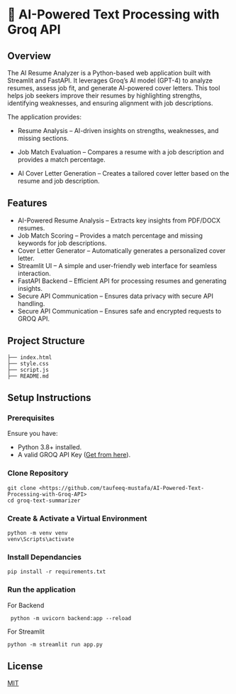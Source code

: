 # 🚀 AI-Powered Text Processing with Groq API

## Overview
The AI Resume Analyzer is a Python-based web application built with Streamlit and FastAPI. It leverages Groq’s AI model (GPT-4) to analyze resumes, assess job fit, and generate AI-powered cover letters. This tool helps job seekers improve their resumes by highlighting strengths, identifying weaknesses, and ensuring alignment with job descriptions.

The application provides:

* Resume Analysis – AI-driven insights on strengths, weaknesses, and missing sections.

* Job Match Evaluation – Compares a resume with a job description and provides a match percentage.

* AI Cover Letter Generation – Creates a tailored cover letter based on the resume and job description.

## Features

* AI-Powered Resume Analysis – Extracts key insights from PDF/DOCX resumes. 
* Job Match Scoring – Provides a match percentage and missing keywords for job descriptions.
* Cover Letter Generator – Automatically generates a personalized cover letter.
* Streamlit UI – A simple and user-friendly web interface for seamless interaction.
* FastAPI Backend – Efficient API for processing resumes and generating insights.
* Secure API Communication – Ensures data privacy with secure API handling.
* Secure API Communication – Ensures safe and encrypted requests to GROQ API.


## Project Structure
```
├── index.html          
├── style.css           
├── script.js            
├── README.md 
```


## Setup Instructions

### Prerequisites

Ensure you have:
* Python 3.8+ installed.
* A valid GROQ API Key ([Get from here](https://console.groq.com/keys)).

### Clone Repository
```
git clone <https://github.com/taufeeq-mustafa/AI-Powered-Text-Processing-with-Groq-API>
cd groq-text-summarizer
```
### Create & Activate a Virtual Environment
```
python -m venv venv  
venv\Scripts\activate  
```

### Install Dependancies
```
pip install -r requirements.txt
```
### Run the application
For Backend 
```
 python -m uvicorn backend:app --reload
```
For Streamlit
```
python -m streamlit run app.py
```




    
## License

[MIT](https://choosealicense.com/licenses/mit/)

